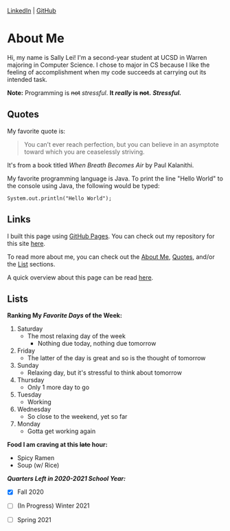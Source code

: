[LinkedIn](https://www.linkedin.com/in/lei-sallyc/) | [GitHub](https://github.com/Slei03)

# About Me
Hi, my name is Sally Lei! I'm a second-year student at UCSD in Warren majoring in Computer Science. I chose to major in CS because I like the feeling of accomplishment when my code succeeds at carrying out its intended task. 


**Note:** Programming is ~~not~~ *stressful*.   **It _really_ is ~~not~~.** ***Stressful.***

## Quotes
My favorite quote is:
>You can’t ever reach perfection, but you can believe in an asymptote toward which you are ceaselessly striving.

It's from a book titled *When Breath Becomes Air* by Paul Kalanithi.


My favorite programming language is Java. To print the line "Hello World" to the console using Java, the following would be typed:
```
System.out.println("Hello World");
```

## Links
I built this page using [GitHub Pages](https://pages.github.com/). You can check out my repository for this site [here](https://github.com/Slei03/slei03.github.io).

To read more about me, you can check out the [About Me](#about-me), [Quotes](#quotes), and/or the [List](#lists) sections.

A quick overview about this page can be read [here](README.md).

## Lists
**Ranking My _Favorite Days_ of the Week:**
1. Saturday
   - The most relaxing day of the week
     - Nothing due today, nothing due tomorrow
2. Friday
   - The latter of the day is great and so is the thought of tomorrow
3. Sunday
   - Relaxing day, but it's stressful to think about tomorrow
5. Thursday
   - Only 1 more day to go
6. Tuesday
   - Working
7. Wednesday
   - So close to the weekend, yet so far
8. Monday
   - Gotta get working again

**Food I am craving at this ~~late~~ hour:**
- Spicy Ramen
- Soup (w/ Rice)

***Quarters Left in 2020-2021 School Year:***
- [x] Fall 2020 
- [ ] \(In Progress) Winter 2021 
- [ ] Spring 2021





